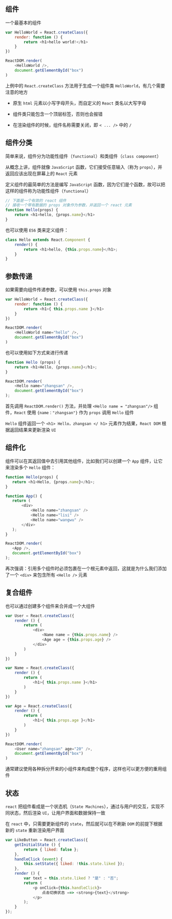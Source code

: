 ## 组件

一个最基本的组件

```js
var HelloWorld = React.createClass({
    render: function () {
        return <h1>hello world!</h1>
    }
})

ReactDOM.render(
    <HelloWorld />,
    document.getElementById("box")
)
```

上例中的 `React.createClass` 方法用于生成一个组件类 `HelloWorld`，有几个需要注意的地方

* 原生 `html` 元素以小写字母开头，而自定义的 `React` 类名以大写字母

* 组件类只能包含一个顶层标签，否则也会报错

* 在渲染组件的时候，组件名称需要关闭，即 `< ... />` 中的 `/`


## 组件分类

简单来说，组件分为功能性组件（`functional`）和类组件（`class component`）

从概念上讲，组件就像 `JavaScript` 函数，它们接受任意输入（称为 `props`），并返回应该出现在屏幕上的 `React` 元素

定义组件的最简单的方法是编写 `JavaScript` 函数，因为它们是个函数，故可以把这样的组件称为功能性组件（`functional`）

```js
// 下面是一个有效的 react 组件
// 接收一个带有数据的 props 对象作为参数，并返回一个 react 元素
function Hello(props) {
    return <h1>hello, {props.name}</h1>
}
```

也可以使用 `ES6` 类来定义组件：

```js
class Hello extends React.Component {
    render() {
        return <h1>hello, {this.props.name}</h1>;
    }
}
```



## 参数传递

如果需要向组件传递参数，可以使用 `this.props` 对象

```js
var HelloWorld = React.createClass({
    render: function () {
        return <h1>{ this.props.name }</h1>
    }
})

ReactDOM.render(
    <HelloWorld name="hello" />,
    document.getElementById("box")
)
```

也可以使用如下方式来进行传递

```js
function Hello (props) {
    return <h1>Hello, {props.name}</h1>;
}

ReactDOM.render(
    <Hello name="zhangsan" />,
    document.getElementById("box")
);
```

首先调用 `ReactDOM.render()` 方法，并处理 `<Hello name = "zhangsan"/>` 组件，`React` 使用 `{name："zhangsan"}` 作为 `props` 调用 `Hello` 组件

`Hello` 组件返回一个 `<h1> Hello，zhangsan </ h1>` 元素作为结果，`React DOM` 根据返回结果来更新渲染 `UI`




## 组件化

组件可以在其返回值中去引用其他组件，比如我们可以创建一个 `App` 组件，让它来渲染多个 `Hello` 组件：

```js
function Hello(props) {
   return <h1>Hello, {props.name}</h1>;
}

function App() {
   return (
       <div>
           <Hello name="zhangsan" />
           <Hello name="lisi" />
           <Hello name="wangwu" />
       </div>
   );
}

ReactDOM.render(
   <App />,
   document.getElementById("box")
);
```

再次强调：引用多个组件时必须包裹在一个根元素中返回，这就是为什么我们添加了一个 `<div>` 来包含所有 `<Hello />` 元素



## 复合组件

也可以通过创建多个组件来合并成一个大组件

```js
var User = React.createClass({
    render () {
        return (
            <div>
                <Name name = {this.props.name} />
                <Age age = {this.props.age} />
            </div>
        )
    }
})

var Name = React.createClass({
    render () {
        return (
            <h1>{ this.props.name }</h1>
        )
    }
})

var Age = React.createClass({
    render () {
        return (
            <h1>{ this.props.age }</h1>
        )
    }
})

ReactDOM.render(
    <User name="zhangsan" age="20" />,
    document.getElementById("box")
)
```

通常建议使用各种拆分开来的小组件来构成整个程序，这样也可以更方便的重用组件


## 状态

`react` 把组件看成是一个状态机（`State Machines`），通过与用户的交互，实现不同状态，然后渲染 `UI`，让用户界面和数据保持一致

在 `react` 中，只需要更新组件的 `state`，然后就可以在不刷新 `DOM` 的前提下根据新的 `state` 重新渲染用户界面

```js
var LikeButton = React.createClass({
    getInitialState () {
        return { liked: false };
    },
    handleClick (event) {
        this.setState({ liked: !this.state.liked });
    },
    render () {
        var text = this.state.liked ? "是" : "否";
        return (
            <p onClick={this.handleClick}>
                点击切换状态 ==> <strong>{text}</strong>
            </p>
        );
    }
});
``` 
